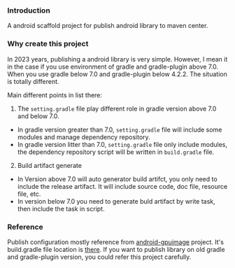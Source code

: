 ### Introduction
A android scaffold project for publish android library to maven center.


### Why create this project
In 2023 years, publishing a android library is very simple. However, I mean it in the case if you use environment of gradle and gradle-plugin above 7.0. When you use gradle below 7.0 and gradle-plugin below 4.2.2. The situation is totally different.


Main different points in list there:
1. The `setting.gradle` file play different role in gradle version above 7.0 and below 7.0.
- In gradle version greater than 7.0, `setting.gradle` file will include some modules and manage dependency repository.  
- In gradle version litter than 7.0, `setting.gradle` file only include modules, the dependency repository script will be written in `build.gradle` file.
2. Build artifact generate
- In Version above 7.0 will auto generator build artifct, you only need to include the release artifact. It will include source code, doc file, resource file, etc.
- In version below 7.0 you need to generate buld artifact by write task, then include the task in script.


### Reference
Publish configuration mostly reference from
[android-gpuimage](https://github.com/cats-oss/android-gpuimage) project.
It's build.gradle file location is [there](https://github.com/cats-oss/android-gpuimage/blob/master/library/build.gradle).
If you want to publish library on old gradle and gradle-plugin version, you could refer this project carefully.